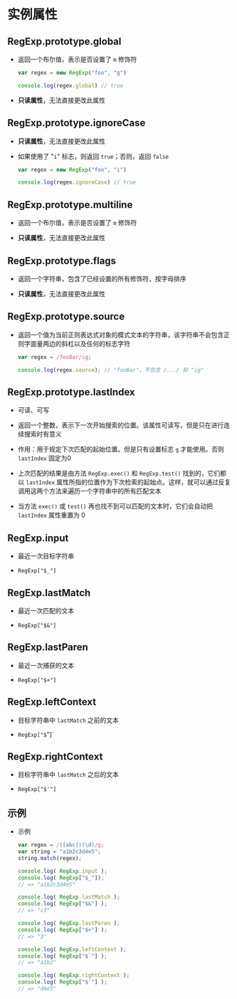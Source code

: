 # 实例属性

## RegExp.prototype.global

+ 返回一个布尔值，表示是否设置了 `m` 修饰符

  ```js
  var regex = new RegExp("foo", "g")

  console.log(regex.global) // true
  ```

+ **只读属性**，无法直接更改此属性

## RegExp.prototype.ignoreCase

+ **只读属性**，无法直接更改此属性

+ 如果使用了 "`i`" 标志，则返回 `true`；否则，返回 `false`

  ```js
  var regex = new RegExp("foo", "i")

  console.log(regex.ignoreCase) // true
  ```

## RegExp.prototype.multiline

+ 返回一个布尔值，表示是否设置了 `m` 修饰符

+ **只读属性**，无法直接更改此属性

## RegExp.prototype.flags

+ 返回一个字符串，包含了已经设置的所有修饰符，按字母排序

+ **只读属性**，无法直接更改此属性

## RegExp.prototype.source

+ 返回一个值为当前正则表达式对象的模式文本的字符串，该字符串不会包含正则字面量两边的斜杠以及任何的标志字符

  ```js
  var regex = /fooBar/ig;

  console.log(regex.source); // "fooBar"，不包含 /.../ 和 "ig"
  ```

## RegExp.prototype.lastIndex

+ 可读、可写

+ 返回一个整数，表示下一次开始搜索的位置。该属性可读写，但是只在进行连续搜索时有意义

+ 作用：用于规定下次匹配的起始位置。但是只有设置标志 `g` 才能使用。否则 `lastIndex` 固定为0

+ 上次匹配的结果是由方法 `RegExp.exec()` 和 `RegExp.test()` 找到的，它们都以 `lastIndex` 属性所指的位置作为下次检索的起始点。这样，就可以通过反复调用这两个方法来遍历一个字符串中的所有匹配文本

+ 当方法 `exec()` 或 `test()` 再也找不到可以匹配的文本时，它们会自动把 `lastIndex` 属性重置为 0

## RegExp.input

+ 最近一次目标字符串

+ `RegExp["$_"]`

## RegExp.lastMatch

+ 最近一次匹配的文本

+ `RegExp["$&"]`

## RegExp.lastParen

+ 最近一次捕获的文本

+ `RegExp["$+"]`

## RegExp.leftContext

+ 目标字符串中 `lastMatch` 之前的文本

+ `RegExp["$`"]\`

## RegExp.rightContext

+ 目标字符串中 `lastMatch` 之后的文本

+ `RegExp["$'"]`

## 示例

+ 示例

  ```js
  var regex = /([abc])(\d)/g;
  var string = "a1b2c3d4e5";
  string.match(regex);
  ```

  ```js
  console.log( RegExp.input );
  console.log( RegExp["$_"]);
  // => "a1b2c3d4e5"
  ```

  ```js
  console.log( RegExp.lastMatch );
  console.log( RegExp["$&"] );
  // => "c3"
  ```

  ```js
  console.log( RegExp.lastParen );
  console.log( RegExp["$+"] );
  // => "3"
  ```

  ```js
  console.log( RegExp.leftContext );
  console.log( RegExp["$`"] );
  // => "a1b2"
  ```

  ```js
  console.log( RegExp.rightContext );
  console.log( RegExp["$'"] );
  // => "d4e5"
  ```
